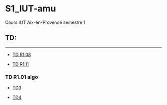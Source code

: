 # S1_IUT-amu
Cours IUT Aix-en-Provence semestre 1


## TD:

______

- [TD R1.08](https://github.com/killbib-coder/S1_IUT-amu/blob/main/TD/R108_Makssoud)

- [TD R1.11](https://github.com/killbib-coder/S1_IUT-amu/blob/main/TD/R111_Salou)

### TD R1.01 algo

- [TD3](https://github.com/killbib-coder/S1_IUT-amu/blob/main/TD/Algo/TD3_R1.01.algo)

- [TD4](https://github.com/killbib-coder/S1_IUT-amu/blob/main/TD/Algo/TD4_R1.01.algo)

